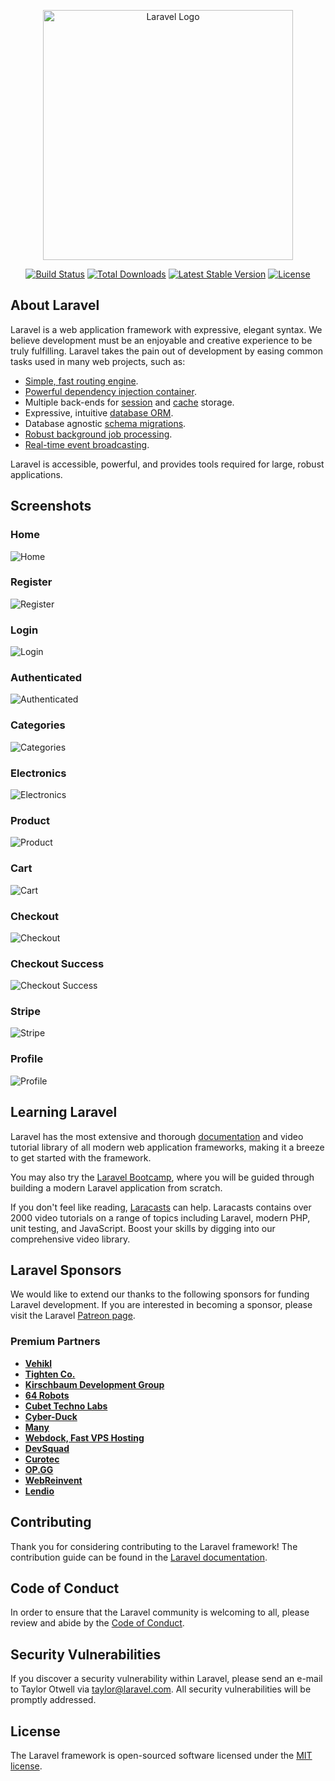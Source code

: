 <p align="center"><a href="https://laravel.com" target="_blank"><img src="https://raw.githubusercontent.com/laravel/art/master/logo-lockup/5%20SVG/2%20CMYK/1%20Full%20Color/laravel-logolockup-cmyk-red.svg" width="400" alt="Laravel Logo"></a></p>

<p align="center">
<a href="https://github.com/laravel/framework/actions"><img src="https://github.com/laravel/framework/workflows/tests/badge.svg" alt="Build Status"></a>
<a href="https://packagist.org/packages/laravel/framework"><img src="https://img.shields.io/packagist/dt/laravel/framework" alt="Total Downloads"></a>
<a href="https://packagist.org/packages/laravel/framework"><img src="https://img.shields.io/packagist/v/laravel/framework" alt="Latest Stable Version"></a>
<a href="https://packagist.org/packages/laravel/framework"><img src="https://img.shields.io/packagist/l/laravel/framework" alt="License"></a>
</p>

## About Laravel

Laravel is a web application framework with expressive, elegant syntax. We believe development must be an enjoyable and creative experience to be truly fulfilling. Laravel takes the pain out of development by easing common tasks used in many web projects, such as:

- [Simple, fast routing engine](https://laravel.com/docs/routing).
- [Powerful dependency injection container](https://laravel.com/docs/container).
- Multiple back-ends for [session](https://laravel.com/docs/session) and [cache](https://laravel.com/docs/cache) storage.
- Expressive, intuitive [database ORM](https://laravel.com/docs/eloquent).
- Database agnostic [schema migrations](https://laravel.com/docs/migrations).
- [Robust background job processing](https://laravel.com/docs/queues).
- [Real-time event broadcasting](https://laravel.com/docs/broadcasting).

Laravel is accessible, powerful, and provides tools required for large, robust applications.

## Screenshots

### Home
![Home](https://github.com/dalelantowork/amazon-laravel-vue/blob/master/public/images/amazon/main.png?raw=true)

### Register
![Register](https://github.com/dalelantowork/amazon-laravel-vue/blob/master/public/images/amazon/register.png?raw=true)

### Login
![Login](https://github.com/dalelantowork/amazon-laravel-vue/blob/master/public/images/amazon/login.png?raw=true)

### Authenticated
![Authenticated](https://github.com/dalelantowork/amazon-laravel-vue/blob/master/public/images/amazon/authenticated.png?raw=true)

### Categories
![Categories](https://github.com/dalelantowork/amazon-laravel-vue/blob/master/public/images/amazon/categories.png?raw=true)

### Electronics
![Electronics](https://github.com/dalelantowork/amazon-laravel-vue/blob/master/public/images/amazon/electronics.png?raw=true)

### Product
![Product](https://github.com/dalelantowork/amazon-laravel-vue/blob/master/public/images/amazon/product.png?raw=true)

### Cart
![Cart](https://github.com/dalelantowork/amazon-laravel-vue/blob/master/public/images/amazon/cart.png?raw=true)

### Checkout
![Checkout](https://github.com/dalelantowork/amazon-laravel-vue/blob/master/public/images/amazon/checkout.png?raw=true)

### Checkout Success
![Checkout Success](https://github.com/dalelantowork/amazon-laravel-vue/blob/master/public/images/amazon/checkout-success.png?raw=true)

### Stripe
![Stripe](https://github.com/dalelantowork/amazon-laravel-vue/blob/master/public/images/amazon/stripe.png?raw=true)

### Profile
![Profile](https://github.com/dalelantowork/amazon-laravel-vue/blob/master/public/images/amazon/profile.png?raw=true)



## Learning Laravel

Laravel has the most extensive and thorough [documentation](https://laravel.com/docs) and video tutorial library of all modern web application frameworks, making it a breeze to get started with the framework.

You may also try the [Laravel Bootcamp](https://bootcamp.laravel.com), where you will be guided through building a modern Laravel application from scratch.

If you don't feel like reading, [Laracasts](https://laracasts.com) can help. Laracasts contains over 2000 video tutorials on a range of topics including Laravel, modern PHP, unit testing, and JavaScript. Boost your skills by digging into our comprehensive video library.

## Laravel Sponsors

We would like to extend our thanks to the following sponsors for funding Laravel development. If you are interested in becoming a sponsor, please visit the Laravel [Patreon page](https://patreon.com/taylorotwell).

### Premium Partners

- **[Vehikl](https://vehikl.com/)**
- **[Tighten Co.](https://tighten.co)**
- **[Kirschbaum Development Group](https://kirschbaumdevelopment.com)**
- **[64 Robots](https://64robots.com)**
- **[Cubet Techno Labs](https://cubettech.com)**
- **[Cyber-Duck](https://cyber-duck.co.uk)**
- **[Many](https://www.many.co.uk)**
- **[Webdock, Fast VPS Hosting](https://www.webdock.io/en)**
- **[DevSquad](https://devsquad.com)**
- **[Curotec](https://www.curotec.com/services/technologies/laravel/)**
- **[OP.GG](https://op.gg)**
- **[WebReinvent](https://webreinvent.com/?utm_source=laravel&utm_medium=github&utm_campaign=patreon-sponsors)**
- **[Lendio](https://lendio.com)**

## Contributing

Thank you for considering contributing to the Laravel framework! The contribution guide can be found in the [Laravel documentation](https://laravel.com/docs/contributions).

## Code of Conduct

In order to ensure that the Laravel community is welcoming to all, please review and abide by the [Code of Conduct](https://laravel.com/docs/contributions#code-of-conduct).

## Security Vulnerabilities

If you discover a security vulnerability within Laravel, please send an e-mail to Taylor Otwell via [taylor@laravel.com](mailto:taylor@laravel.com). All security vulnerabilities will be promptly addressed.

## License

The Laravel framework is open-sourced software licensed under the [MIT license](https://opensource.org/licenses/MIT).
